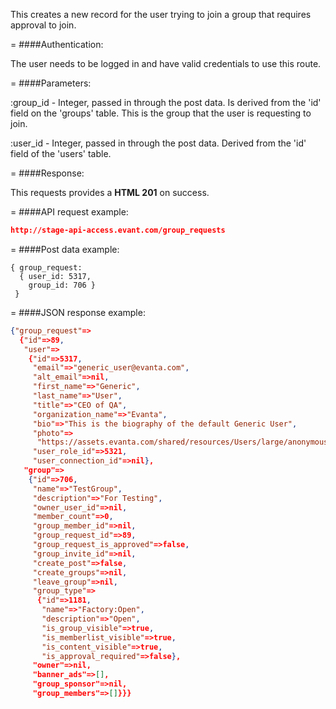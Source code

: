 <!-- --- title: POST /group_requests -->

This creates a new record for the user trying to join a group that requires approval to join.

=
####Authentication:

The user needs to be logged in and have valid credentials to use this route.

=
####Parameters:

:group_id - Integer, passed in through the post data. Is derived from the 'id' field on the 'groups' table. This is the group that the user is requesting to join.

:user_id - Integer, passed in through the post data. Derived from the 'id' field of the 'users' table.

=
####Response:

This requests provides a <strong>HTML 201</strong> on success.

=
####API request example:
```json
http://stage-api-access.evant.com/group_requests
```

=
####Post data example:
```
{ group_request: 
  { user_id: 5317, 
    group_id: 706 } 
 }
```

=
####JSON response example:

```json
{"group_request"=>
  {"id"=>89,
   "user"=>
    {"id"=>5317,
     "email"=>"generic_user@evanta.com",
     "alt_email"=>nil,
     "first_name"=>"Generic",
     "last_name"=>"User",
     "title"=>"CEO of QA",
     "organization_name"=>"Evanta",
     "bio"=>"This is the biography of the default Generic User",
     "photo"=>
      "https://assets.evanta.com/shared/resources/Users/large/anonymous2.jpg",
     "user_role_id"=>5321,
     "user_connection_id"=>nil},
   "group"=>
    {"id"=>706,
     "name"=>"TestGroup",
     "description"=>"For Testing",
     "owner_user_id"=>nil,
     "member_count"=>0,
     "group_member_id"=>nil,
     "group_request_id"=>89,
     "group_request_is_approved"=>false,
     "group_invite_id"=>nil,
     "create_post"=>false,
     "create_groups"=>nil,
     "leave_group"=>nil,
     "group_type"=>
      {"id"=>1181,
       "name"=>"Factory:Open",
       "description"=>"Open",
       "is_group_visible"=>true,
       "is_memberlist_visible"=>true,
       "is_content_visible"=>true,
       "is_approval_required"=>false},
     "owner"=>nil,
     "banner_ads"=>[],
     "group_sponsor"=>nil,
     "group_members"=>[]}}}
```